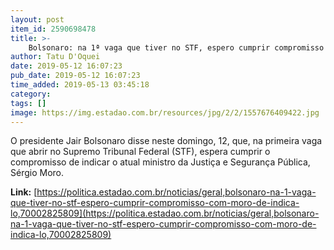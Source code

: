 ```yaml
---
layout: post
item_id: 2590698478
title: >-
    Bolsonaro: na 1ª vaga que tiver no STF, espero cumprir compromisso com Moro, de indicá-lo
author: Tatu D'Oquei
date: 2019-05-12 16:07:23
pub_date: 2019-05-12 16:07:23
time_added: 2019-05-13 03:45:18
category: 
tags: []
image: https://img.estadao.com.br/resources/jpg/2/2/1557676409422.jpg
---
```


O presidente Jair Bolsonaro disse neste domingo, 12, que, na primeira vaga que abrir no Supremo Tribunal Federal (STF), espera cumprir o compromisso de indicar o atual ministro da Justiça e Segurança Pública, Sérgio Moro.

**Link:** [https://politica.estadao.com.br/noticias/geral,bolsonaro-na-1-vaga-que-tiver-no-stf-espero-cumprir-compromisso-com-moro-de-indica-lo,70002825809](https://politica.estadao.com.br/noticias/geral,bolsonaro-na-1-vaga-que-tiver-no-stf-espero-cumprir-compromisso-com-moro-de-indica-lo,70002825809)

